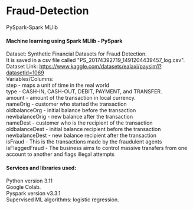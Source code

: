 # Fraud-Detection
PySpark-Spark MLlib  

#### Machine learning using Spark MLlib - PySpark
Dataset: Synthetic Financial Datasets for Fraud Detection.  
It is saved in a csv file called "PS_20174392719_1491204439457_log.csv".  
Dataset Link: https://www.kaggle.com/datasets/ealaxi/paysim1?datasetId=1069   
Variables/Columns:  
step - maps a unit of time in the real world  
type - CASH-IN, CASH-OUT, DEBIT, PAYMENT, and TRANSFER.  
amount - amount of the transaction in local currency.  
nameOrig - customer who started the transaction  
oldbalanceOrg - initial balance before the transaction  
newbalanceOrig - new balance after the transaction  
nameDest - customer who is the recipient of the transaction  
oldbalanceDest - initial balance recipient before the transaction  
newbalanceDest - new balance recipient after the transaction  
isFraud - This is the transactions made by the fraudulent agents  
isFlaggedFraud - The business aims to control massive transfers from one account to another and flags illegal attempts  

#### Services and libraries used:  
Python version 3.11   
Google Colab.  
Pyspark version v3.3.1  
Supervised ML algorithms: logistic regression.  



